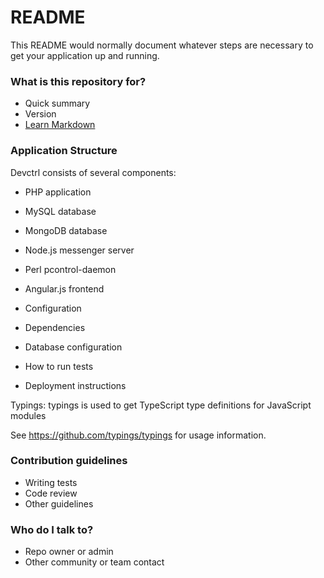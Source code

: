 # README #

This README would normally document whatever steps are necessary to get your application up and running.

### What is this repository for? ###

* Quick summary
* Version
* [Learn Markdown](https://bitbucket.org/tutorials/markdowndemo)

### Application Structure ###

Devctrl consists of several components:
 
* PHP application
* MySQL database 
* MongoDB database
* Node.js messenger server
* Perl pcontrol-daemon 
* Angular.js frontend 

* Configuration
* Dependencies
* Database configuration
* How to run tests
* Deployment instructions

Typings:  typings is used to get TypeScript type definitions for JavaScript modules

See https://github.com/typings/typings for usage information. 



### Contribution guidelines ###

* Writing tests
* Code review
* Other guidelines

### Who do I talk to? ###

* Repo owner or admin
* Other community or team contact